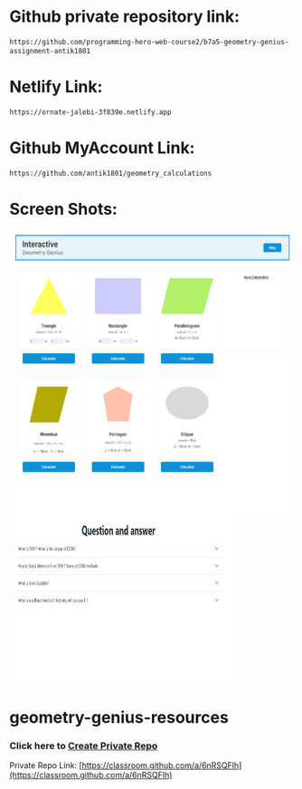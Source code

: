# Github private repository link:
```
https://github.com/programming-hero-web-course2/b7a5-geometry-genius-assignment-antik1801
```
# Netlify Link:
```
https://ornate-jalebi-3f839e.netlify.app
```
# Github MyAccount Link:
```
https://github.com/antik1801/geometry_calculations
```
# Screen Shots:

<img src="./sc/1.PNG" style="height:500px; width:100%;">
<img src="./sc/2.PNG" style="height:300px; width:80%;">



# geometry-genius-resources

### Click here to [Create Private Repo](https://classroom.github.com/a/6nRSQFlh)
Private Repo Link: [https://classroom.github.com/a/6nRSQFlh](https://classroom.github.com/a/6nRSQFlh)

